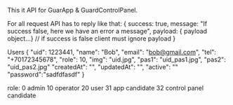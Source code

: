 This it API for GuarApp & GuardControlPanel.

For all request API has to reply like that: 
  {
    success: true,
    message: "If success false, here we have an error a message",
    payload: { payload object...} // if success is false client must ignore payload
  }

  Users
{
	"uid": 1223441,
	"name": "Bob",
	"email": "bob@gmail.com",
	"tel": "+70172345678",
	"role": 10,
	"img": "uid.jpg",
	"pas1": "uid_pas1.jpg",
	"pas2": "uid_pas2.jpg"
  "createdAt": "",
  "updatedAt": "",
  "active": ""
  "password":"sadfdfasdf"
}

role:
0 admin
10 operator
20 user
31 app candidate
32 control panel candidate
